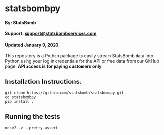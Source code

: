 # statsbombpy

#### By: StatsBomb

#### Support: support@statsbombservices.com

#### Updated January 9, 2020.

This repository is a Python package to easily stream StatsBomb data into Python using your log in credentials for the API or free data from our GitHub page. **API access is for paying customers only**

## Installation Instructions:

`git clone https://github.com/statsbomb/statsbombpy.git`  
`cd statsbombpy`  
`pip install .`

## Running the tests

`nose2 -v --pretty-assert`
